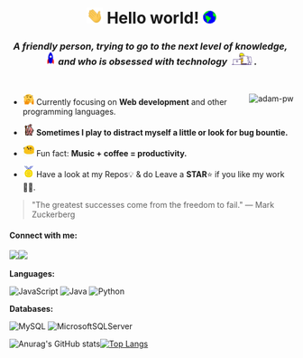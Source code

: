 <h1 align="center"><img src="https://github.com/SatYu26/SatYu26/blob/master/Assets/Hi.gif" width="29px"> Hello world!&nbsp;<img src="https://github.com/SatYu26/SatYu26/blob/master/Assets/Earth.gif" width="24px"></h1>


<h3 align="center"><p>
  <em>
    <b>A friendly person, trying to go to the next level of knowledge,</b>&nbsp; <img src="https://github.com/SatYu26/SatYu26/blob/master/Assets/Rocket.gif" width="18px"> and who is <b>obsessed</b> with <b>technology</b>&nbsp; <img src="https://github.com/SatYu26/SatYu26/blob/master/Assets/Designer.gif" width="36px"> .
 </em>
</p></h3> 

<br>

<p><img align="right" src="https://github.com/Adam-pw/Adam-pw/blob/main/animation_500_kxa883sd.gif" alt="adam-pw" /></p>


- <img alt="GIF" src="https://github.com/SatYu26/SatYu26/blob/master/Assets/hmm.gif" width="20vw" /> Currently focusing on **Web development** and other programming languages.

- <img alt="GIF" src="https://github.com/SatYu26/SatYu26/blob/master/Assets/gandalf_parrot.gif" width="20vw" />  **Sometimes I play to distract myself a little or look for bug bountie.**

- <img alt="GIF" src="https://github.com/SatYu26/SatYu26/blob/master/Assets/happy.gif" width="20vw" /> Fun fact:  **Music + coffee = productivity.**

- <img alt="GIF" src="https://github.com/SatYu26/SatYu26/blob/master/Assets/Medal.gif" width="20vw" /> Have a look at my Repos💡 & do Leave a **STAR**⭐️ if you like my work👨‍💻. 

> "The greatest successes come from the freedom to fail."
> ― Mark Zuckerberg

#### Connect with me:

[<img src="https://img.shields.io/badge/twitter-%231DA1F2.svg?&style=for-the-badge&logo=twitter&logoColor=white" />](https://twitter.com/jaopaulo0__0?t=vGHvDwwBSRS6A0PmzNXlFA&s=09)[<img src="https://img.shields.io/badge/LinkedIn-0077B5?style=for-the-badge&logo=linkedin&logoColor=white" />](https://www.linkedin.com/in/jo%C3%A3o-paulo-magalh%C3%A3es-tomaz-de-aquino-209b5b217/) 

**Languages:**

![JavaScript](https://img.shields.io/badge/javascript-%23323330.svg?style=for-the-badge&logo=javascript&logoColor=%23F7DF1E)
![Java](https://img.shields.io/badge/java-%23ED8B00.svg?style=for-the-badge&logo=java&logoColor=white)
![Python](https://img.shields.io/badge/python%20-%2314354C.svg?&style=for-the-badge&logo=python&logoColor=white)
<!--![Django](https://img.shields.io/badge/Django-092E20?style=for-the-badge&logo=django&logoColor=green)-->

**Databases:**

![MySQL](https://img.shields.io/badge/MySQL-005C84?style=for-the-badge&logo=mysql&logoColor=white)
![MicrosoftSQLServer](https://img.shields.io/badge/Microsoft%20SQL%20Sever-CC2927?style=for-the-badge&logo=microsoft%20sql%20server&logoColor=white)

![Anurag's GitHub stats](https://github-readme-stats.vercel.app/api?username=Joao-Paul0&show_icons=true&theme=radical)[![Top Langs](https://github-readme-stats.vercel.app/api/top-langs/?username=Joao-Paul0&layout=compact&show_icons=true&theme=radical)](https://github.com/anuraghazra/github-readme-stats)

